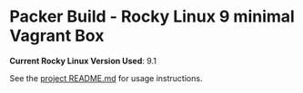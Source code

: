 # Packer Build - Rocky Linux 9 minimal Vagrant Box

**Current Rocky Linux Version Used**: 9.1

See the [project README.md](../README.md) for usage instructions.
